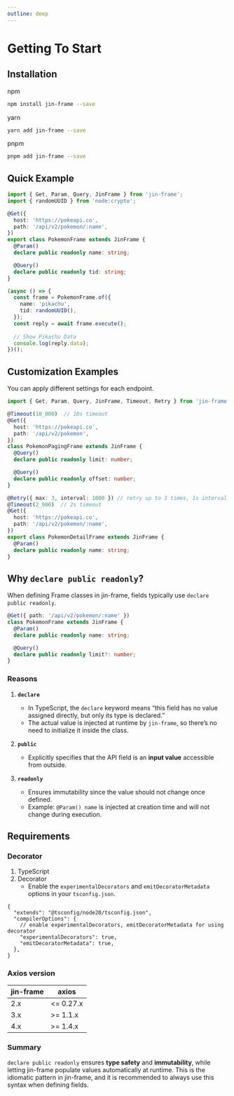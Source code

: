 ```yaml
---
outline: deep
---
```


# Getting To Start

## Installation

npm

```sh
npm install jin-frame --save
```

yarn

```sh
yarn add jin-frame --save
```

pnpm

```sh
pnpm add jin-frame --save
```

## Quick Example

```ts
import { Get, Param, Query, JinFrame } from 'jin-frame';
import { randomUUID } from 'node:crypto';

@Get({ 
  host: 'https://pokeapi.co',
  path: '/api/v2/pokemon/:name',
})
export class PokemonFrame extends JinFrame {
  @Param()
  declare public readonly name: string;

  @Query()
  declare public readonly tid: string;
}

(async () => {
  const frame = PokemonFrame.of({ 
    name: 'pikachu', 
    tid: randomUUID(),
  });
  const reply = await frame.execute();
  
  // Show Pikachu Data
  console.log(reply.data);
})();
```

## Customization Examples

You can apply different settings for each endpoint.

```ts
import { Get, Param, Query, JinFrame, Timeout, Retry } from 'jin-frame';

@Timeout(10_000)  // 10s timeout
@Get({
  host: 'https://pokeapi.co',
  path: '/api/v2/pokemon',
})
class PokemonPagingFrame extends JinFrame {
  @Query()
  declare public readonly limit: number;

  @Query()
  declare public readonly offset: number;
}

@Retry({ max: 3, interval: 1000 }) // retry up to 3 times, 1s interval
@Timeout(2_000)  // 2s timeout
@Get({
  host: 'https://pokeapi.co',
  path: '/api/v2/pokemon/:name',
})
export class PokemonDetailFrame extends JinFrame {
  @Param()
  declare public readonly name: string;
}
```

## Why `declare public readonly`?

When defining Frame classes in jin-frame, fields typically use `declare public readonly`.

```ts
@Get({ path: '/api/v2/pokemon/:name' })
class PokemonFrame extends JinFrame {
  @Param()
  declare public readonly name: string;

  @Query()
  declare public readonly limit?: number;
}
```

### Reasons

1. **`declare`**  
   - In TypeScript, the `declare` keyword means “this field has no value assigned directly, but only its type is declared.”  
   - The actual value is injected at runtime by `jin-frame`, so there’s no need to initialize it inside the class.

2. **`public`**  
   - Explicitly specifies that the API field is an **input value** accessible from outside.

3. **`readonly`**  
   - Ensures immutability since the value should not change once defined.  
   - Example: `@Param() name` is injected at creation time and will not change during execution.

## Requirements

### Decorator

1. TypeScript
1. Decorator
   - Enable the `experimentalDecorators` and `emitDecoratorMetadata` options in your `tsconfig.json`.

```jsonc
{
  "extends": "@tsconfig/node20/tsconfig.json",
  "compilerOptions": {
    // enable experimentalDecorators, emitDecoratorMetadata for using decorator
    "experimentalDecorators": true,
    "emitDecoratorMetadata": true,
  },
}
```

### Axios version

| jin-frame | axios     |
| --------- | --------- |
| 2.x       | <= 0.27.x |
| 3.x       | >= 1.1.x  |
| 4.x       | >= 1.4.x  |

### Summary

`declare public readonly` ensures **type safety** and **immutability**, while letting jin-frame populate values automatically at runtime. This is the idiomatic pattern in jin-frame, and it is recommended to always use this syntax when defining fields.
